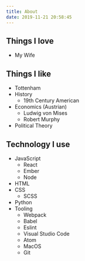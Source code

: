 ```yaml
---
title: About
date: 2019-11-21 20:58:45
---
```


## Things I love

- My Wife
## Things I like

- Tottenham
- History
  - 19th Century American
- Economics (Austrian)
  - Ludwig von Mises
  - Robert Murphy
- Political Theory

## Technology I use

- JavaScript
  - React
  - Ember
  - Node
- HTML
- CSS
  - SCSS
- Python
- Tooling
  - Webpack
  - Babel
  - Eslint
  - Visual Studio Code
  - Atom
  - MacOS
  - Git
